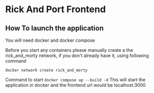 # Rick And Port Frontend

## How To launch the application

You will need docker and docker compose 

Before you start any containers please manually create a the rick_and_morty network, if you don't already have it, using following command 

```docker network create rick_and_morty```

Command to start 
 ```docker compose up --build -d```
 This will start the application in docker and the frontend url would be localhost:3000